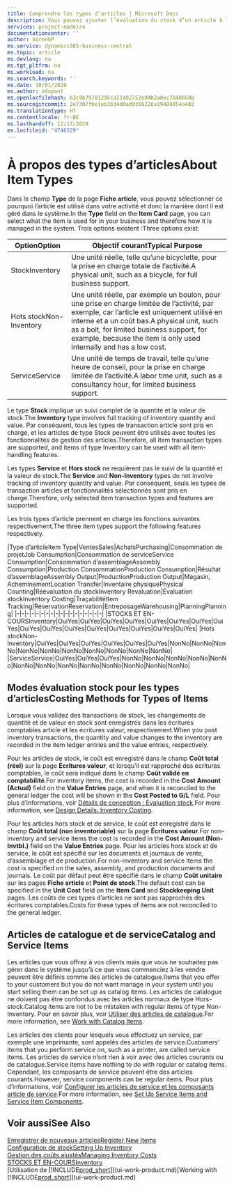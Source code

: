 ```yaml
---
title: Comprendre les types d’articles | Microsoft Docs
description: Vous pouvez ajuster l’évaluation du stock d’un article à l’aide des méthodes FIFO ou d’évaluation stock moyen, par exemple, lorsque les coûts article sont modifiés pour des motifs autres que les transactions.
services: project-madeira
documentationcenter: ''
author: SorenGP
ms.service: dynamics365-business-central
ms.topic: article
ms.devlang: na
ms.tgt_pltfrm: na
ms.workload: na
ms.search.keywords: ''
ms.date: 10/01/2020
ms.author: edupont
ms.openlocfilehash: b3c9b79701296cd21492752e94b2a0ec7848658b
ms.sourcegitcommit: 2e7307fbe1eb3b34d0ad9356226a19409054a402
ms.translationtype: HT
ms.contentlocale: fr-BE
ms.lasthandoff: 12/17/2020
ms.locfileid: "4746329"
---
```

# <a name="about-item-types"></a><span data-ttu-id="1f36b-103">À propos des types d’articles</span><span class="sxs-lookup"><span data-stu-id="1f36b-103">About Item Types</span></span>
<span data-ttu-id="1f36b-104">Dans le champ **Type** de la page **Fiche article**, vous pouvez sélectionner ce pourquoi l’article est utilisé dans votre activité et donc la manière dont il est géré dans le système.</span><span class="sxs-lookup"><span data-stu-id="1f36b-104">In the **Type** field on the **Item Card** page, you can select what the item is used for in your business and therefore how it is managed in the system.</span></span> <span data-ttu-id="1f36b-105">Trois options existent :</span><span class="sxs-lookup"><span data-stu-id="1f36b-105">Three options exist:</span></span>

|<span data-ttu-id="1f36b-106">Option</span><span class="sxs-lookup"><span data-stu-id="1f36b-106">Option</span></span>|<span data-ttu-id="1f36b-107">Objectif courant</span><span class="sxs-lookup"><span data-stu-id="1f36b-107">Typical Purpose</span></span>|
|------|-----------|
|<span data-ttu-id="1f36b-108">Stock</span><span class="sxs-lookup"><span data-stu-id="1f36b-108">Inventory</span></span>|<span data-ttu-id="1f36b-109">Une unité réelle, telle qu’une bicyclette, pour la prise en charge totale de l’activité.</span><span class="sxs-lookup"><span data-stu-id="1f36b-109">A physical unit, such as a bicycle, for full business support.</span></span>|
|<span data-ttu-id="1f36b-110">Hots stock</span><span class="sxs-lookup"><span data-stu-id="1f36b-110">Non-Inventory</span></span>|<span data-ttu-id="1f36b-111">Une unité réelle, par exemple un boulon, pour une prise en charge limitée de l’activité, par exemple, car l’article est uniquement utilisé en interne et a un coût bas.</span><span class="sxs-lookup"><span data-stu-id="1f36b-111">A physical unit, such as a bolt, for limited business support, for example, because the item is only used internally and has a low cost.</span></span>|
|<span data-ttu-id="1f36b-112">Service</span><span class="sxs-lookup"><span data-stu-id="1f36b-112">Service</span></span>|<span data-ttu-id="1f36b-113">Une unité de temps de travail, telle qu’une heure de conseil, pour la prise en charge limitée de l’activité.</span><span class="sxs-lookup"><span data-stu-id="1f36b-113">A labor time unit, such as a consultancy hour, for limited business support.</span></span>|

<span data-ttu-id="1f36b-114">Le type **Stock** implique un suivi complet de la quantité et la valeur de stock.</span><span class="sxs-lookup"><span data-stu-id="1f36b-114">The **Inventory** type involves full tracking of inventory quantity and value.</span></span> <span data-ttu-id="1f36b-115">Par conséquent, tous les types de transaction article sont pris en charge, et les articles de type Stock peuvent être utilisés avec toutes les fonctionnalités de gestion des articles.</span><span class="sxs-lookup"><span data-stu-id="1f36b-115">Therefore, all item transaction types are supported, and items of type Inventory can be used with all item-handling features.</span></span>

<span data-ttu-id="1f36b-116">Les types **Service** et **Hors stock** ne requièrent pas le suivi de la quantité et la valeur de stock.</span><span class="sxs-lookup"><span data-stu-id="1f36b-116">The **Service** and **Non-Inventory** types do not involve tracking of inventory quantity and value.</span></span> <span data-ttu-id="1f36b-117">Par conséquent, seuls les types de transaction articles et fonctionnalités sélectionnés sont pris en charge.</span><span class="sxs-lookup"><span data-stu-id="1f36b-117">Therefore, only selected item transaction types and features are supported.</span></span>

<span data-ttu-id="1f36b-118">Les trois types d’article prennent en charge les fonctions suivantes respectivement.</span><span class="sxs-lookup"><span data-stu-id="1f36b-118">The three item types support the following features respectively.</span></span>

|<span data-ttu-id="1f36b-119">Type d’article</span><span class="sxs-lookup"><span data-stu-id="1f36b-119">Item Type</span></span>|<span data-ttu-id="1f36b-120">Ventes</span><span class="sxs-lookup"><span data-stu-id="1f36b-120">Sales</span></span>|<span data-ttu-id="1f36b-121">Achats</span><span class="sxs-lookup"><span data-stu-id="1f36b-121">Purchasing</span></span>|<span data-ttu-id="1f36b-122">Consommation de projet</span><span class="sxs-lookup"><span data-stu-id="1f36b-122">Job Consumption</span></span>|<span data-ttu-id="1f36b-123">Consommation de service</span><span class="sxs-lookup"><span data-stu-id="1f36b-123">Service Consumption</span></span>|<span data-ttu-id="1f36b-124">Consommation d’assemblage</span><span class="sxs-lookup"><span data-stu-id="1f36b-124">Assembly Consumption</span></span>|<span data-ttu-id="1f36b-125">Production Consommation</span><span class="sxs-lookup"><span data-stu-id="1f36b-125">Production Consumption</span></span>|<span data-ttu-id="1f36b-126">Résultat d’assemblage</span><span class="sxs-lookup"><span data-stu-id="1f36b-126">Assembly Output</span></span>|<span data-ttu-id="1f36b-127">Production</span><span class="sxs-lookup"><span data-stu-id="1f36b-127">Production Output</span></span>|<span data-ttu-id="1f36b-128">Magasin, Acheminement</span><span class="sxs-lookup"><span data-stu-id="1f36b-128">Location Transfer</span></span>|<span data-ttu-id="1f36b-129">Inventaire physique</span><span class="sxs-lookup"><span data-stu-id="1f36b-129">Physical Counting</span></span>|<span data-ttu-id="1f36b-130">Réévaluation du stock</span><span class="sxs-lookup"><span data-stu-id="1f36b-130">Inventory Revaluation</span></span>|<span data-ttu-id="1f36b-131">Évaluation stock</span><span class="sxs-lookup"><span data-stu-id="1f36b-131">Inventory Costing</span></span>|<span data-ttu-id="1f36b-132">Traçabilité</span><span class="sxs-lookup"><span data-stu-id="1f36b-132">Item Tracking</span></span>|<span data-ttu-id="1f36b-133">Réservation</span><span class="sxs-lookup"><span data-stu-id="1f36b-133">Reservation</span></span>|<span data-ttu-id="1f36b-134">Entreposage</span><span class="sxs-lookup"><span data-stu-id="1f36b-134">Warehousing</span></span>|<span data-ttu-id="1f36b-135">Planning</span><span class="sxs-lookup"><span data-stu-id="1f36b-135">Planning</span></span>|
|-|-|-|-|-|-|-|-|-|-|-|-|-|-|-|-|-|-|
|<span data-ttu-id="1f36b-136">STOCKS ET EN-COURS</span><span class="sxs-lookup"><span data-stu-id="1f36b-136">Inventory</span></span>|<span data-ttu-id="1f36b-137">Oui</span><span class="sxs-lookup"><span data-stu-id="1f36b-137">Yes</span></span>|<span data-ttu-id="1f36b-138">Oui</span><span class="sxs-lookup"><span data-stu-id="1f36b-138">Yes</span></span>|<span data-ttu-id="1f36b-139">Oui</span><span class="sxs-lookup"><span data-stu-id="1f36b-139">Yes</span></span>|<span data-ttu-id="1f36b-140">Oui</span><span class="sxs-lookup"><span data-stu-id="1f36b-140">Yes</span></span>|<span data-ttu-id="1f36b-141">Oui</span><span class="sxs-lookup"><span data-stu-id="1f36b-141">Yes</span></span>|<span data-ttu-id="1f36b-142">Oui</span><span class="sxs-lookup"><span data-stu-id="1f36b-142">Yes</span></span>|<span data-ttu-id="1f36b-143">Oui</span><span class="sxs-lookup"><span data-stu-id="1f36b-143">Yes</span></span>|<span data-ttu-id="1f36b-144">Oui</span><span class="sxs-lookup"><span data-stu-id="1f36b-144">Yes</span></span>|<span data-ttu-id="1f36b-145">Oui</span><span class="sxs-lookup"><span data-stu-id="1f36b-145">Yes</span></span>|<span data-ttu-id="1f36b-146">Oui</span><span class="sxs-lookup"><span data-stu-id="1f36b-146">Yes</span></span>|<span data-ttu-id="1f36b-147">Oui</span><span class="sxs-lookup"><span data-stu-id="1f36b-147">Yes</span></span>|<span data-ttu-id="1f36b-148">Oui</span><span class="sxs-lookup"><span data-stu-id="1f36b-148">Yes</span></span>|<span data-ttu-id="1f36b-149">Oui</span><span class="sxs-lookup"><span data-stu-id="1f36b-149">Yes</span></span>|<span data-ttu-id="1f36b-150">Oui</span><span class="sxs-lookup"><span data-stu-id="1f36b-150">Yes</span></span>|<span data-ttu-id="1f36b-151">Oui</span><span class="sxs-lookup"><span data-stu-id="1f36b-151">Yes</span></span>|<span data-ttu-id="1f36b-152">Oui</span><span class="sxs-lookup"><span data-stu-id="1f36b-152">Yes</span></span>|
|<span data-ttu-id="1f36b-153">Hots stock</span><span class="sxs-lookup"><span data-stu-id="1f36b-153">Non-Inventory</span></span>|<span data-ttu-id="1f36b-154">Oui</span><span class="sxs-lookup"><span data-stu-id="1f36b-154">Yes</span></span>|<span data-ttu-id="1f36b-155">Oui</span><span class="sxs-lookup"><span data-stu-id="1f36b-155">Yes</span></span>|<span data-ttu-id="1f36b-156">Oui</span><span class="sxs-lookup"><span data-stu-id="1f36b-156">Yes</span></span>|<span data-ttu-id="1f36b-157">Oui</span><span class="sxs-lookup"><span data-stu-id="1f36b-157">Yes</span></span>|<span data-ttu-id="1f36b-158">Oui</span><span class="sxs-lookup"><span data-stu-id="1f36b-158">Yes</span></span>|<span data-ttu-id="1f36b-159">Oui</span><span class="sxs-lookup"><span data-stu-id="1f36b-159">Yes</span></span>|<span data-ttu-id="1f36b-160">Non</span><span class="sxs-lookup"><span data-stu-id="1f36b-160">No</span></span>|<span data-ttu-id="1f36b-161">Non</span><span class="sxs-lookup"><span data-stu-id="1f36b-161">No</span></span>|<span data-ttu-id="1f36b-162">Non</span><span class="sxs-lookup"><span data-stu-id="1f36b-162">No</span></span>|<span data-ttu-id="1f36b-163">Non</span><span class="sxs-lookup"><span data-stu-id="1f36b-163">No</span></span>|<span data-ttu-id="1f36b-164">Non</span><span class="sxs-lookup"><span data-stu-id="1f36b-164">No</span></span>|<span data-ttu-id="1f36b-165">Non</span><span class="sxs-lookup"><span data-stu-id="1f36b-165">No</span></span>|<span data-ttu-id="1f36b-166">Non</span><span class="sxs-lookup"><span data-stu-id="1f36b-166">No</span></span>|<span data-ttu-id="1f36b-167">Non</span><span class="sxs-lookup"><span data-stu-id="1f36b-167">No</span></span>|<span data-ttu-id="1f36b-168">Non</span><span class="sxs-lookup"><span data-stu-id="1f36b-168">No</span></span>|<span data-ttu-id="1f36b-169">Non</span><span class="sxs-lookup"><span data-stu-id="1f36b-169">No</span></span>|
|<span data-ttu-id="1f36b-170">Service</span><span class="sxs-lookup"><span data-stu-id="1f36b-170">Service</span></span>|<span data-ttu-id="1f36b-171">Oui</span><span class="sxs-lookup"><span data-stu-id="1f36b-171">Yes</span></span>|<span data-ttu-id="1f36b-172">Oui</span><span class="sxs-lookup"><span data-stu-id="1f36b-172">Yes</span></span>|<span data-ttu-id="1f36b-173">Oui</span><span class="sxs-lookup"><span data-stu-id="1f36b-173">Yes</span></span>|<span data-ttu-id="1f36b-174">Non</span><span class="sxs-lookup"><span data-stu-id="1f36b-174">No</span></span>|<span data-ttu-id="1f36b-175">Non</span><span class="sxs-lookup"><span data-stu-id="1f36b-175">No</span></span>|<span data-ttu-id="1f36b-176">Non</span><span class="sxs-lookup"><span data-stu-id="1f36b-176">No</span></span>|<span data-ttu-id="1f36b-177">Non</span><span class="sxs-lookup"><span data-stu-id="1f36b-177">No</span></span>|<span data-ttu-id="1f36b-178">Non</span><span class="sxs-lookup"><span data-stu-id="1f36b-178">No</span></span>|<span data-ttu-id="1f36b-179">Non</span><span class="sxs-lookup"><span data-stu-id="1f36b-179">No</span></span>|<span data-ttu-id="1f36b-180">Non</span><span class="sxs-lookup"><span data-stu-id="1f36b-180">No</span></span>|<span data-ttu-id="1f36b-181">Non</span><span class="sxs-lookup"><span data-stu-id="1f36b-181">No</span></span>|<span data-ttu-id="1f36b-182">Non</span><span class="sxs-lookup"><span data-stu-id="1f36b-182">No</span></span>|<span data-ttu-id="1f36b-183">Non</span><span class="sxs-lookup"><span data-stu-id="1f36b-183">No</span></span>|<span data-ttu-id="1f36b-184">Non</span><span class="sxs-lookup"><span data-stu-id="1f36b-184">No</span></span>|<span data-ttu-id="1f36b-185">Non</span><span class="sxs-lookup"><span data-stu-id="1f36b-185">No</span></span>|<span data-ttu-id="1f36b-186">Non</span><span class="sxs-lookup"><span data-stu-id="1f36b-186">No</span></span>|

## <a name="costing-methods-for-types-of-items"></a><span data-ttu-id="1f36b-187">Modes évaluation stock pour les types d’articles</span><span class="sxs-lookup"><span data-stu-id="1f36b-187">Costing Methods for Types of Items</span></span>
<span data-ttu-id="1f36b-188">Lorsque vous validez des transactions de stock, les changements de quantité et de valeur en stock sont enregistrés dans les écritures comptables article et les écritures valeur, respectivement.</span><span class="sxs-lookup"><span data-stu-id="1f36b-188">When you post inventory transactions, the quantity and value changes to the inventory are recorded in the item ledger entries and the value entries, respectively.</span></span> 

<span data-ttu-id="1f36b-189">Pour les articles de stock, le coût est enregistré dans le champ **Coût total (réel)** sur la page **Écritures valeur**, et lorsqu’il est rapproché des écritures comptables, le coût sera indiqué dans le champ **Coût validé en comptabilité**.</span><span class="sxs-lookup"><span data-stu-id="1f36b-189">For inventory items, the cost is recorded in the **Cost Amount (Actual)** field on the **Value Entries** page, and when it is reconciled to the general ledger the cost will be shown in the **Cost Posted to G/L** field.</span></span> <span data-ttu-id="1f36b-190">Pour plus d’informations, voir [Détails de conception : Évaluation stock](design-details-inventory-costing.md).</span><span class="sxs-lookup"><span data-stu-id="1f36b-190">For more information, see [Design Details: Inventory Costing](design-details-inventory-costing.md).</span></span>

<span data-ttu-id="1f36b-191">Pour les articles hors stock et de service, le coût est enregistré dans le champ **Coût total (non inventoriable)** sur la page **Écritures valeur**.</span><span class="sxs-lookup"><span data-stu-id="1f36b-191">For non-inventory and service items the cost is recorded in the **Cost Amount (Non-Invtbl.)** field on the **Value Entries** page.</span></span> <span data-ttu-id="1f36b-192">Pour les articles hors stock et de service, le coût est spécifié sur les documents et journaux de vente, d’assemblage et de production.</span><span class="sxs-lookup"><span data-stu-id="1f36b-192">For non-inventory and service items the cost is specified on the sales, assembly, and production documents and journals.</span></span> <span data-ttu-id="1f36b-193">Le coût par défaut peut être spécifié dans le champ **Coût unitaire** sur les pages **Fiche article** et **Point de stock**.</span><span class="sxs-lookup"><span data-stu-id="1f36b-193">The default cost can be specified in the **Unit Cost** field on the **Item Card** and **Stockkeeping Unit** pages.</span></span> <span data-ttu-id="1f36b-194">Les coûts de ces types d’articles ne sont pas rapprochés des écritures comptables.</span><span class="sxs-lookup"><span data-stu-id="1f36b-194">Costs for these types of items are not reconciled to the general ledger.</span></span> 

## <a name="catalog-and-service-items"></a><span data-ttu-id="1f36b-195">Articles de catalogue et de service</span><span class="sxs-lookup"><span data-stu-id="1f36b-195">Catalog and Service Items</span></span>
<span data-ttu-id="1f36b-196">Les articles que vous offrez à vos clients mais que vous ne souhaitez pas gérer dans le système jusqu’à ce que vous commenciez à les vendre peuvent être définis comme des articles de catalogue.</span><span class="sxs-lookup"><span data-stu-id="1f36b-196">Items that you offer to your customers but you do not want manage in your system until you start selling them can be set up as catalog items.</span></span> <span data-ttu-id="1f36b-197">Les articles de catalogue ne doivent pas être confondus avec les articles normaux de type Hors-stock.</span><span class="sxs-lookup"><span data-stu-id="1f36b-197">Catalog items are not to be mistaken with regular items of type Non-Inventory.</span></span> <span data-ttu-id="1f36b-198">Pour en savoir plus, voir [Utiliser des articles de catalogue](inventory-how-work-nonstock-items.md).</span><span class="sxs-lookup"><span data-stu-id="1f36b-198">For more information, see [Work with Catalog Items](inventory-how-work-nonstock-items.md).</span></span>

<span data-ttu-id="1f36b-199">Les articles des clients pour lesquels vous effectuez un service, par exemple une imprimante, sont appelés des articles de service.</span><span class="sxs-lookup"><span data-stu-id="1f36b-199">Customers' items that you perform service on, such as a printer, are called service items.</span></span> <span data-ttu-id="1f36b-200">Les articles de service n’ont rien à voir avec des articles courants ou de catalogue.</span><span class="sxs-lookup"><span data-stu-id="1f36b-200">Service items have nothing to do with regular or catalog items.</span></span> <span data-ttu-id="1f36b-201">Cependant, les composants de service peuvent être des articles courants.</span><span class="sxs-lookup"><span data-stu-id="1f36b-201">However, service components can be regular items.</span></span> <span data-ttu-id="1f36b-202">Pour plus d’informations, voir [Configurer les articles de service et les composants article de service](service-how-setup-service-items.md).</span><span class="sxs-lookup"><span data-stu-id="1f36b-202">For more information, see [Set Up Service Items and Service Item Components](service-how-setup-service-items.md).</span></span>

## <a name="see-also"></a><span data-ttu-id="1f36b-203">Voir aussi</span><span class="sxs-lookup"><span data-stu-id="1f36b-203">See Also</span></span>
[<span data-ttu-id="1f36b-204">Enregistrer de nouveaux articles</span><span class="sxs-lookup"><span data-stu-id="1f36b-204">Register New Items</span></span>](inventory-how-register-new-items.md)  
[<span data-ttu-id="1f36b-205">Configuration de stock</span><span class="sxs-lookup"><span data-stu-id="1f36b-205">Setting Up Inventory</span></span>](inventory-setup-inventory.md)  
[<span data-ttu-id="1f36b-206">Gestion des coûts ajustés</span><span class="sxs-lookup"><span data-stu-id="1f36b-206">Managing Inventory Costs</span></span>](finance-manage-inventory-costs.md)  
[<span data-ttu-id="1f36b-207">STOCKS ET EN-COURS</span><span class="sxs-lookup"><span data-stu-id="1f36b-207">Inventory</span></span>](inventory-manage-inventory.md)  
<span data-ttu-id="1f36b-208">[Utilisation de [!INCLUDE[prod_short](includes/prod_short.md)]](ui-work-product.md)</span><span class="sxs-lookup"><span data-stu-id="1f36b-208">[Working with [!INCLUDE[prod_short](includes/prod_short.md)]](ui-work-product.md)</span></span>
